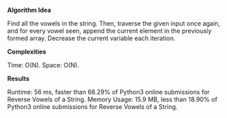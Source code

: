 **Algorithm Idea**

Find all the vowels in the string. Then, traverse the 
given input once again, and for every vowel seen, append the 
current element in the previously formed array. Decrease the 
current variable each iteration.

**Complexities**

Time: O(N).
Space: O(N).

**Results**

Runtime: 56 ms, faster than 68.29% of Python3 online submissions for Reverse Vowels of a String.
Memory Usage: 15.9 MB, less than 18.90% of Python3 online submissions for Reverse Vowels of a String.
